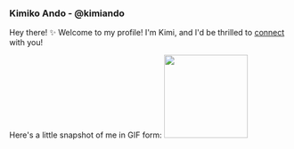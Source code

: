 ### Kimiko Ando - @kimiando

Hey there! ✨ Welcome to my profile! I'm Kimi, and I'd be thrilled to [connect](https://www.linkedin.com/in/kimiandoo/) with you!

Here's a little snapshot of me in GIF form: 
<img src="https://media.giphy.com/media/v1.Y2lkPTc5MGI3NjExNjBsNG5pa2J1cHlrNmUzMnpic2VzaDQzZmpiZnduZzNwM2kxZGgwMCZlcD12MV9pbnRlcm5hbF9naWZfYnlfaWQmY3Q9Zw/CuuSHzuc0O166MRfjt/giphy.gif" width="150" height="150"/>


<!--
**kimiando/kimiando** is a ✨ _special_ ✨ repository because its `README.md` (this file) appears on your GitHub profile.

Here are some ideas to get you started:

- 🔭 I’m currently working on ...
- 🌱 I’m currently learning ...
- 👯 I’m looking to collaborate on ...
- 🤔 I’m looking for help with ...
- 💬 Ask me about ...
- 📫 How to reach me: ...
- 😄 Pronouns: ...
- ⚡ Fun fact: ...
-->
